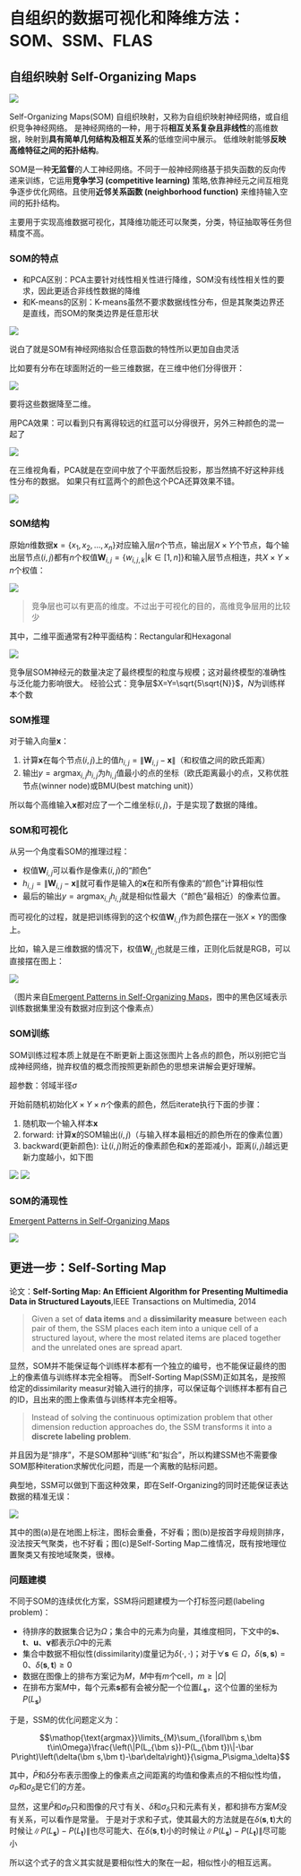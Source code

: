 # 自组织的数据可视化和降维方法：SOM、SSM、FLAS

## 自组织映射 Self-Organizing Maps

![](i/SOM6.webp)

Self-Organizing Maps(SOM) 自组织映射，又称为自组织映射神经网络，或自组织竞争神经网络。
是神经网络的一种，用于将**相互关系复杂且非线性**的高维数据，映射到**具有简单几何结构及相互关系**的低维空间中展示。
低维映射能够**反映高维特征之间的拓扑结构**。

SOM是一种**无监督**的人工神经网络。不同于一般神经网络基于损失函数的反向传递来训练，它运用**竞争学习 (competitive learning)** 策略,依靠神经元之间互相竞争逐步优化网络。且使用**近邻关系函数 (neighborhood function)** 来维持输入空间的拓扑结构。

主要用于实现高维数据可视化，其降维功能还可以聚类，分类，特征抽取等任务但精度不高。

### SOM的特点

* 和PCA区别：PCA主要针对线性相关性进行降维，SOM没有线性相关性的要求，因此更适合非线性数据的降维
* 和K-means的区别：K-means虽然不要求数据线性分布，但是其聚类边界还是直线，而SOM的聚类边界是任意形状

![](i/SOM2.gif)

说白了就是SOM有神经网络拟合任意函数的特性所以更加自由灵活

比如要有分布在球面附近的一些三维数据，在三维中他们分得很开：

![](i/SOM1.png)

要将这些数据降至二维。

用PCA效果：可以看到只有离得较远的红蓝可以分得很开，另外三种颜色的混一起了

![](i/SOM4.png)

在三维视角看，PCA就是在空间中放了个平面然后投影，那当然搞不好这种非线性分布的数据。
如果只有红蓝两个的颜色这个PCA还算效果不错。

![](i/SOM5.png)

### SOM结构

原始$n$维数据$\bm x=\{x_1,x_2,\dots,x_n\}$对应输入层$n$个节点，输出层$X\times Y$个节点，每个输出层节点$(i,j)$都有$n$个权值$\bm W_{i,j}=\{w_{i,j,k}|k\in[1,n]\}$和输入层节点相连，共$X\times Y\times n$个权值：

![](i/som-1-922x1024.webp)

>竞争层也可以有更高的维度。不过出于可视化的目的，高维竞争层用的比较少

其中，二维平面通常有2种平面结构：Rectangular和Hexagonal

![](i/SOM7.webp)

竞争层SOM神经元的数量决定了最终模型的粒度与规模；这对最终模型的准确性与泛化能力影响很大。
经验公式：竞争层$X=Y=\sqrt{5\sqrt{N}}$，$N$为训练样本个数

### SOM推理

对于输入向量$\bm x$：
1. 计算$\bm x$在每个节点$(i,j)$上的值$h_{i,j}=\|\bm W_{i,j}-\bm x\|$（和权值之间的欧氏距离）
2. 输出$y=\mathop{\text{argmax}}_{i,j}h_{i,j}$为$h_{i,j}$值最小的点的坐标（欧氏距离最小的点，又称优胜节点(winner node)或BMU(best matching unit)）

所以每个高维输入$\bm x$都对应了一个二维坐标$(i,j)$，于是实现了数据的降维。

### SOM和可视化

从另一个角度看SOM的推理过程：
* 权值$\bm W_{i,j}$可以看作是像素$(i,j)$的“颜色”
* $h_{i,j}=\|\bm W_{i,j}-\bm x\|$就可看作是输入的$\bm x$在和所有像素的“颜色”计算相似性
* 最后的输出$y=\mathop{\text{argmax}}_{i,j}h_{i,j}$就是相似性最大（“颜色”最相近）的像素位置。

而可视化的过程，就是把训练得到的这个权值$\bm W_{i,j}$作为颜色摆在一张$X\times Y$的图像上。

比如，输入是三维数据的情况下，权值$\bm W_{i,j}$也就是三维，正则化后就是RGB，可以直接摆在图上：

![](i/SOM.png)

（图片来自[Emergent Patterns in Self-Organizing Maps](https://ieeexplore.ieee.org/document/7377977)，图中的黑色区域表示训练数据集里没有数据对应到这个像素点）

### SOM训练

SOM训练过程本质上就是在不断更新上面这张图片上各点的颜色，所以别把它当成神经网络，抛弃权值的概念而按照更新颜色的思想来讲解会更好理解。

超参数：邻域半径$\sigma$

开始前随机初始化$X\times Y\times n$个像素的颜色，然后iterate执行下面的步骤：

1. 随机取一个输入样本$\bm x$
2. forward: 计算$\bm x$的SOM输出$(i,j)$（与输入样本最相近的颜色所在的像素位置）
3. backward(更新颜色): 让$(i,j)$附近的像素颜色和$\bm x$的差距减小，距离$(i,j)$越远更新力度越小，如下图

![](i/SOM6.png)
![](i/SOM7.png)

### SOM的涌现性

[Emergent Patterns in Self-Organizing Maps](https://ieeexplore.ieee.org/document/7377977)

![](i/SOMEM.png)

## 更进一步：Self-Sorting Map

论文：**Self-Sorting Map: An Efficient Algorithm for Presenting Multimedia Data in Structured Layouts**,IEEE Transactions on Multimedia, 2014

>Given a set of **data items** and a **dissimilarity measure** between each pair of them, the SSM places each item into a unique cell of a structured layout, where the most related items are placed together and the unrelated ones are spread apart.

显然，SOM并不能保证每个训练样本都有一个独立的编号，也不能保证最终的图上的像素值与训练样本完全相等。
而Self-Sorting Map(SSM)正如其名，是按照给定的dissimilarity measur对输入进行的排序，可以保证每个训练样本都有自己的ID，且出来的图上像素值与训练样本完全相等。

>Instead of solving the continuous optimization problem that other dimension reduction approaches do, the SSM transforms it into a **discrete labeling problem**.

并且因为是“排序”，不是SOM那种“训练”和“拟合”，所以构建SSM也不需要像SOM那种iteration求解优化问题，而是一个离散的贴标问题。

典型地，SSM可以做到下面这种效果，即在Self-Organizing的同时还能保证表达数据的精准无误：

![](i/SSM.png)

其中的图(a)是在地图上标注，图标会重叠，不好看；图(b)是按首字母规则排序，没法按天气聚类，也不好看；图(c)是Self-Sorting Map二维情况，既有按地理位置聚类又有按地域聚类，很棒。

### 问题建模

不同于SOM的连续优化方案，SSM将问题建模为一个打标签问题(labeling problem)：

* 待排序的数据集合记为$\Omega$；集合中的元素为向量，其维度相同，下文中的$\bm s$、$\bm t$、$\bm u$、$\bm v$都表示$\Omega$中的元素
* 集合中数据不相似性(dissimilarity)度量记为$\delta(\cdot,\cdot)$；对于$\forall\bm s\in\Omega$，$\delta(\bm s,\bm s)=0$、$\delta(\bm s,\bm t)\ge 0$
* 数据在图像上的排布方案记为$M$，$M$中有$m$个cell，$m\geq|\Omega|$
* 在排布方案$M$中，每个元素$\bm s$都有会被分配一个位置$L_{\bm s}$，这个位置的坐标为$P(L_{\bm s})$

于是，SSM的优化问题定义为：

$$\mathop{\text{argmax}}\limits_{M}\sum_{\forall\bm s,\bm t\in\Omega}\frac{\left(\|P(L_{\bm s})-P(L_{\bm t})\|-\bar P\right)\left(\delta(\bm s,\bm t)-\bar\delta\right)}{\sigma_P\sigma_\delta}$$

其中，$\bar P$和$\bar\delta$分布表示图像上的像素点之间距离的均值和像素点的不相似性均值，$\sigma_P$和$\sigma_\delta$是它们的方差。

显然，这里$\bar P$和$\sigma_P$只和图像的尺寸有关、$\bar\delta$和$\sigma_\delta$只和元素有关，都和排布方案$M$没有关系，可以看作是常量。
于是对于求和子式，使其最大的方法就是在$\delta(\bm s,\bm t)$大的时候让$\|P(L_{\bm s})-P(L_{\bm t})\|$也尽可能大、在$\delta(\bm s,\bm t)$小的时候让$\|P(L_{\bm s})-P(L_{\bm t})\|$尽可能小

所以这个式子的含义其实就是要相似性大的聚在一起，相似性小的相互远离。
